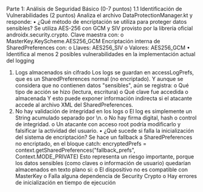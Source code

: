 Parte 1: Análisis de Seguridad Básico (0-7 puntos)
1.1 Identificación de Vulnerabilidades (2 puntos)
Analiza el archivo DataProtectionManager.kt y responde:
•	¿Qué método de encriptación se utiliza para proteger datos sensibles?
Se utiliza AES-256 con GCM y SIV provisto por la librería oficial androidx.security.crypto.
Clave maestra con:
o	MasterKey.KeyScheme.AES256_GCM
Encriptación interna de SharedPreferences con:
o	Llaves: AES256_SIV
o	Valores: AES256_GCM
•	Identifica al menos 2 posibles vulnerabilidades en la implementación actual del logging
1.	Logs almacenados sin cifrado
Los logs se guardan en accessLogPrefs, que es un SharedPreferences normal (no encriptado). Y aunque se considera que no contienen datos "sensibles", aún se registra:
o	Qué tipo de acción se hizo (lectura, escritura)
o	Qué clave fue accedida o almacenada
Y esto puede exponer información indirecta si el atacante accede al archivo XML del SharedPreferences.
2.	No hay validación de integridad en los logs
o	El log es simplemente un String acumulado separado por \n.
o	No hay firma digital, hash o control de integridad.
o	Un atacante con acceso root podría modificarlo y falsificar la actividad del usuario.
•	¿Qué sucede si falla la inicialización del sistema de encriptación?
Se hace un fallback a SharedPreferences no encriptado, en el bloque catch:
encryptedPrefs = context.getSharedPreferences("fallback_prefs", Context.MODE_PRIVATE)
Esto representa un riesgo importante, porque los datos sensibles (como claves o información de usuario) quedarían almacenados en texto plano si:
o	El dispositivo no es compatible con MasterKey
o	Falla alguna dependencia de Security Crypto
o	Hay errores de inicialización en tiempo de ejecución
